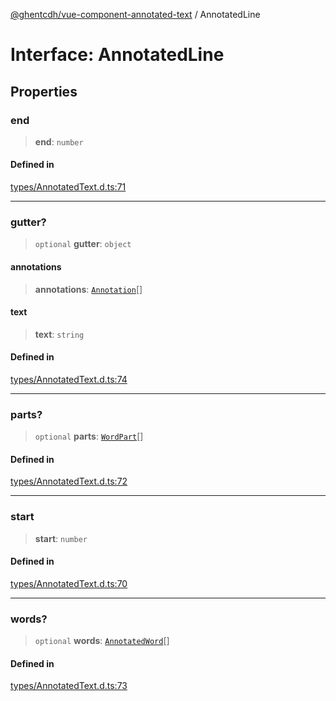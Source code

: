 [@ghentcdh/vue-component-annotated-text](../globals.md) / AnnotatedLine

# Interface: AnnotatedLine

## Properties

### end

> **end**: `number`

#### Defined in

[types/AnnotatedText.d.ts:71](https://github.com/GhentCDH/vue_component_annotated_text/blob/dbc83b2337042fef45821e5ad97cfdb941fff476/src/types/AnnotatedText.d.ts#L71)

***

### gutter?

> `optional` **gutter**: `object`

#### annotations

> **annotations**: [`Annotation`](Annotation.md)[]

#### text

> **text**: `string`

#### Defined in

[types/AnnotatedText.d.ts:74](https://github.com/GhentCDH/vue_component_annotated_text/blob/dbc83b2337042fef45821e5ad97cfdb941fff476/src/types/AnnotatedText.d.ts#L74)

***

### parts?

> `optional` **parts**: [`WordPart`](WordPart.md)[]

#### Defined in

[types/AnnotatedText.d.ts:72](https://github.com/GhentCDH/vue_component_annotated_text/blob/dbc83b2337042fef45821e5ad97cfdb941fff476/src/types/AnnotatedText.d.ts#L72)

***

### start

> **start**: `number`

#### Defined in

[types/AnnotatedText.d.ts:70](https://github.com/GhentCDH/vue_component_annotated_text/blob/dbc83b2337042fef45821e5ad97cfdb941fff476/src/types/AnnotatedText.d.ts#L70)

***

### words?

> `optional` **words**: [`AnnotatedWord`](AnnotatedWord.md)[]

#### Defined in

[types/AnnotatedText.d.ts:73](https://github.com/GhentCDH/vue_component_annotated_text/blob/dbc83b2337042fef45821e5ad97cfdb941fff476/src/types/AnnotatedText.d.ts#L73)
